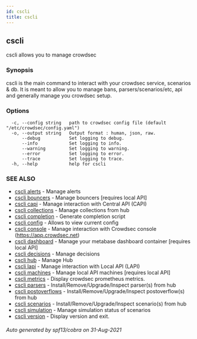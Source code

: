 ```yaml
---
id: cscli
title: cscli
---
```

## cscli

cscli allows you to manage crowdsec

### Synopsis

cscli is the main command to interact with your crowdsec service, scenarios & db.
It is meant to allow you to manage bans, parsers/scenarios/etc, api and generally manage you crowdsec setup.

### Options

```
  -c, --config string   path to crowdsec config file (default "/etc/crowdsec/config.yaml")
  -o, --output string   Output format : human, json, raw.
      --debug           Set logging to debug.
      --info            Set logging to info.
      --warning         Set logging to warning.
      --error           Set logging to error.
      --trace           Set logging to trace.
  -h, --help            help for cscli
```

### SEE ALSO

* [cscli alerts](/docs/cscli/cscli_alerts)	 - Manage alerts
* [cscli bouncers](/docs/cscli/cscli_bouncers)	 - Manage bouncers [requires local API]
* [cscli capi](/docs/cscli/cscli_capi)	 - Manage interaction with Central API (CAPI)
* [cscli collections](/docs/cscli/cscli_collections)	 - Manage collections from hub
* [cscli completion](/docs/cscli/cscli_completion)	 - Generate completion script
* [cscli config](/docs/cscli/cscli_config)	 - Allows to view current config
* [cscli console](/docs/cscli/cscli_console)	 - Manage interaction with Crowdsec console (https://app.crowdsec.net)
* [cscli dashboard](/docs/cscli/cscli_dashboard)	 - Manage your metabase dashboard container [requires local API]
* [cscli decisions](/docs/cscli/cscli_decisions)	 - Manage decisions
* [cscli hub](/docs/cscli/cscli_hub)	 - Manage Hub
* [cscli lapi](/docs/cscli/cscli_lapi)	 - Manage interaction with Local API (LAPI)
* [cscli machines](/docs/cscli/cscli_machines)	 - Manage local API machines [requires local API]
* [cscli metrics](/docs/cscli/cscli_metrics)	 - Display crowdsec prometheus metrics.
* [cscli parsers](/docs/cscli/cscli_parsers)	 - Install/Remove/Upgrade/Inspect parser(s) from hub
* [cscli postoverflows](/docs/cscli/cscli_postoverflows)	 - Install/Remove/Upgrade/Inspect postoverflow(s) from hub
* [cscli scenarios](/docs/cscli/cscli_scenarios)	 - Install/Remove/Upgrade/Inspect scenario(s) from hub
* [cscli simulation](/docs/cscli/cscli_simulation)	 - Manage simulation status of scenarios
* [cscli version](/docs/cscli/cscli_version)	 - Display version and exit.

###### Auto generated by spf13/cobra on 31-Aug-2021
